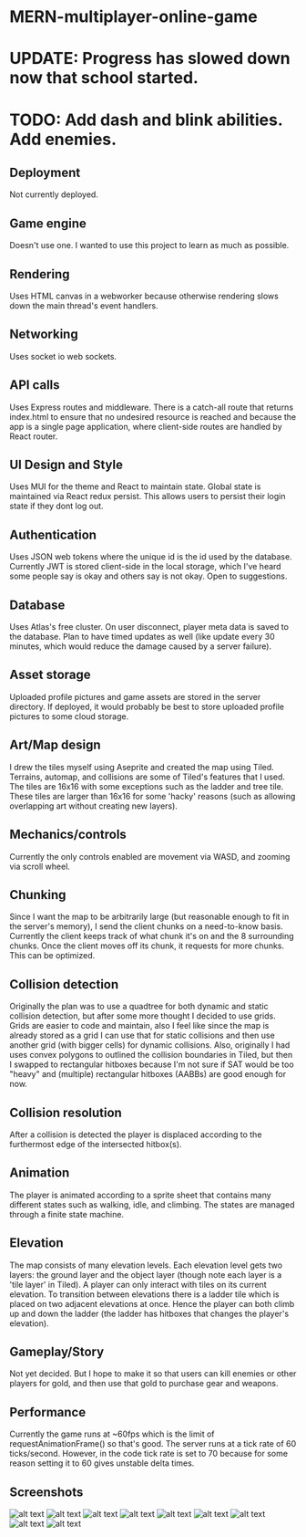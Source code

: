 # MERN-multiplayer-online-game
# UPDATE: Progress has slowed down now that school started.
# TODO: Add dash and blink abilities. Add enemies.

## Deployment
Not currently deployed.

## Game engine
Doesn't use one. I wanted to use this project to learn as much as possible.

## Rendering
Uses HTML canvas in a webworker because otherwise rendering slows down the main thread's event handlers.

## Networking
Uses socket io web sockets.

## API calls
Uses Express routes and middleware. There is a catch-all route that returns index.html to ensure that no undesired resource is reached and because the app is a single page application, where client-side routes are handled by React router.

## UI Design and Style
Uses MUI for the theme and React to maintain state. Global state is maintained via React redux persist. This allows users to persist their login state if they dont log out.

## Authentication
Uses JSON web tokens where the unique id is the id used by the database. Currently JWT is stored client-side in the local storage, which I've heard some people say is okay and others say is not okay. Open to suggestions.

## Database
Uses Atlas's free cluster. On user disconnect, player meta data is saved to the database. Plan to have timed updates as well (like update every 30 minutes, which would reduce the damage caused by a server failure).

## Asset storage
Uploaded profile pictures and game assets are stored in the server directory. If deployed, it would probably be best to store uploaded profile pictures to some cloud storage.

## Art/Map design 
I drew the tiles myself using Aseprite and created the map using Tiled. Terrains, automap, and collisions are some of Tiled's features that I used. The tiles are 16x16 with some exceptions such as the ladder and tree tile. These tiles are larger than 16x16 for some 'hacky' reasons (such as allowing overlapping art without creating new layers).

## Mechanics/controls
Currently the only controls enabled are movement via WASD, and zooming via scroll wheel.

## Chunking
Since I want the map to be arbitrarily large (but reasonable enough to fit in the server's memory), I send the client chunks on a need-to-know basis. Currently the client keeps track of what chunk it's on and the 8 surrounding chunks. Once the client moves off its chunk, it requests for more chunks. This can be optimized.

## Collision detection
Originally the plan was to use a quadtree for both dynamic and static collision detection, but after some more thought I decided to use grids. Grids are easier to code and maintain, also I feel like since the map is already stored as a grid I can use that for static collisions and then use another grid (with bigger cells) for dynamic collisions. Also, originally I had uses convex polygons to outlined the collision boundaries in Tiled, but then I swapped to rectangular hitboxes because I'm not sure if SAT would be too "heavy" and (multiple) rectangular hitboxes (AABBs) are good enough for now.

## Collision resolution
After a collision is detected the player is displaced according to the furthermost edge of the intersected hitbox(s).

## Animation
The player is animated according to a sprite sheet that contains many different states such as walking, idle, and climbing. The states are managed through a finite state machine.

## Elevation
The map consists of many elevation levels. Each elevation level gets two layers: the ground layer and the object layer (though note each layer is a 'tile layer' in Tiled). A player can only interact with tiles on its current elevation. To transition between elevations there is a ladder tile which is placed on two adjacent elevations at once. Hence the player can both climb up and down the ladder (the ladder has hitboxes that changes the player's elevation).

## Gameplay/Story
Not yet decided. But I hope to make it so that users can kill enemies or other players for gold, and then use that gold to purchase gear and weapons.

## Performance
Currently the game runs at ~60fps which is the limit of requestAnimationFrame() so that's good. The server runs at a tick rate of 60 ticks/second. However, in the code tick rate is set to 70 because for some reason setting it to 60 gives unstable delta times.

## Screenshots
![alt text](https://github.com/awidjaj1/MERN-multiplayer-online-game/blob/main/screenshots/loginpage.png)
![alt text](https://github.com/awidjaj1/MERN-multiplayer-online-game/blob/main/screenshots/registerpage1.png)
![alt text](https://github.com/awidjaj1/MERN-multiplayer-online-game/blob/main/screenshots/registerpage2.png)
![alt text](https://github.com/awidjaj1/MERN-multiplayer-online-game/blob/main/screenshots/homepage.png)
![alt text](https://github.com/awidjaj1/MERN-multiplayer-online-game/blob/main/screenshots/account_settings.png)
![alt text](https://github.com/awidjaj1/MERN-multiplayer-online-game/blob/main/screenshots/on_ladder.png)
![alt text](https://github.com/awidjaj1/MERN-multiplayer-online-game/blob/main/screenshots/on_bridge.png)
![alt text](https://github.com/awidjaj1/MERN-multiplayer-online-game/blob/main/screenshots/below_bridge.png)
![alt text](https://github.com/awidjaj1/MERN-multiplayer-online-game/blob/main/screenshots/gameplay.png)
